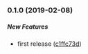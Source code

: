 ### 0.1.0 (2019-02-08)

##### New Features

*  first release ([c1ffc73d](https://github.com/kalisio/kargo/commit/c1ffc73d165fc1e4ba09ea8d0752d92a967728e3))


